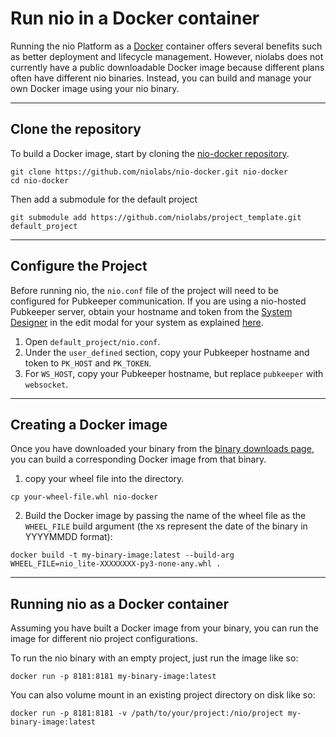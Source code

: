 # Run nio in a <span class="allow-caps">Docker</span> container

Running the nio Platform as a [Docker](https://docker.com) container offers several benefits such as better deployment and lifecycle management. However, niolabs does not currently have a public downloadable Docker image because different plans often have different nio binaries. Instead, you can build and manage your own Docker image using your nio binary.

---
## Clone the repository

To build a Docker image, start by cloning the [nio-docker repository](https://github.com/niolabs/nio-docker).

```
git clone https://github.com/niolabs/nio-docker.git nio-docker
cd nio-docker
```

Then add a submodule for the default project
```
git submodule add https://github.com/niolabs/project_template.git default_project
```

---
## Configure the Project

Before running nio, the `nio.conf` file of the project will need to be configured for Pubkeeper communication. If you are using a nio-hosted Pubkeeper server, obtain your hostname and token from the [System Designer](http://designer.n.io) in the edit modal for your system as explained [here](/running-nio/in-the-cloud.md#pk-credentials).

1. Open `default_project/nio.conf`.
2. Under the `user_defined` section, copy your Pubkeeper hostname and token to `PK_HOST` and `PK_TOKEN`.
3. For `WS_HOST`, copy your Pubkeeper hostname, but replace `pubkeeper` with `websocket`.

---
## Creating a <span class="allow-caps">Docker</span> image

Once you have downloaded your binary from the [binary downloads page](https://app.n.io/binaries/download), you can build a corresponding Docker image from that binary.

1. copy your wheel file into the directory.
```
cp your-wheel-file.whl nio-docker
```

2. Build the Docker image by passing the name of the wheel file as the `WHEEL_FILE` build argument (the `X`s represent the date of the binary in YYYYMMDD format):
```
docker build -t my-binary-image:latest --build-arg WHEEL_FILE=nio_lite-XXXXXXXX-py3-none-any.whl .
```

---
## Running nio as a <span class="allow-caps">Docker</span> container

Assuming you have built a Docker image from your binary, you can run the image for different nio project configurations.

To run the nio binary with an empty project, just run the image like so:

```
docker run -p 8181:8181 my-binary-image:latest
```

You can also volume mount in an existing project directory on disk like so:

```
docker run -p 8181:8181 -v /path/to/your/project:/nio/project my-binary-image:latest
```
